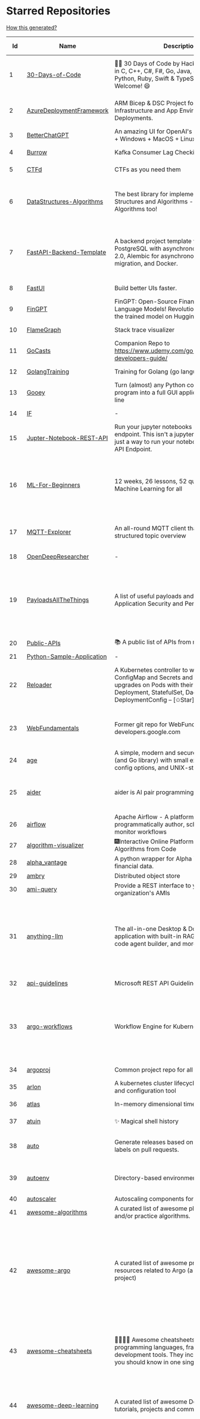 # Starred Repositories  
[How this generated?](../master/USAGE.md)  
  
| Id 			| Name			| Description | Star Counts | Topics/Tags   | Last Updated 	|  
| ----------- | ----------- 	| ----------- | ----------- | ----------- 	| -----------   |  
|1|[30-Days-of-Code](https://github.com/xeoneux/30-Days-of-Code.git)|👨‍💻 30 Days of Code by HackerRank Solutions in C, C++, C#, F#, Go, Java, JavaScript, Python, Ruby, Swift & TypeScript. PRs Welcome! 😄|993|hackerrank, java, swift, python, csharp, fsharp, cplusplus, solutions, 30, days, of, code, typescript, go, ruby, kotlin, javascript, c|17-8-2022|  
|2|[AzureDeploymentFramework](https://github.com/brwilkinson/AzureDeploymentFramework.git)|ARM Bicep & DSC Project for Azure Infrastructure and App Environment Deployments.|167|bicep, powershell, arm-templates, desiredstateconfiguration, azure|18-5-2024|  
|3|[BetterChatGPT](https://github.com/ztjhz/BetterChatGPT.git)|An amazing UI for OpenAI's ChatGPT (Website + Windows + MacOS + Linux)|8341|chatgpt, free, chatbot, gpt-3, gpt-4, better-chat-gpt|14-5-2024|  
|4|[Burrow](https://github.com/linkedin/Burrow.git)|Kafka Consumer Lag Checking|3821||13-3-2025|  
|5|[CTFd](https://github.com/CTFd/CTFd.git)|CTFs as you need them|5907|ctf, security, education, flask, ctfd|6-3-2025|  
|6|[DataStructures-Algorithms](https://github.com/rachitiitr/DataStructures-Algorithms.git)|The best library for implementation of all Data Structures and Algorithms - Trees + Graph Algorithms too!|2830|algorithms, data-structures, interview-prep, interview-preparation, competitive-programming, cpp, cpp-library, leetcode, leetcode-solutions|16-3-2024|  
|7|[FastAPI-Backend-Template](https://github.com/Aeternalis-Ingenium/FastAPI-Backend-Template.git)|A backend project template with FastAPI, PostgreSQL with asynchronous SQLAlchemy 2.0, Alembic for asynchronous database migration, and Docker.|713|asynchronous, docker, docker-compose, fastapi, postgresql, python, sqlalchemy, codecov, githubactions, jwt, pre-commit, alembic, asyncpg, coverage, pytest|26-3-2024|  
|8|[FastUI](https://github.com/pydantic/FastUI.git)|Build better UIs faster.|8758|fastapi, pydantic, python, react||  
|9|[FinGPT](https://github.com/AI4Finance-Foundation/FinGPT.git)|FinGPT: Open-Source Financial Large Language Models!  Revolutionize 🔥    We release the trained model on HuggingFace.|15367||26-12-2024|  
|10|[FlameGraph](https://github.com/brendangregg/FlameGraph.git)|Stack trace visualizer|17929||20-10-2024|  
|11|[GoCasts](https://github.com/StephenGrider/GoCasts.git)|Companion Repo to https://www.udemy.com/go-the-complete-developers-guide/|2065||25-8-2017|  
|12|[GolangTraining](https://github.com/GoesToEleven/GolangTraining.git)|Training for Golang (go language)|10055||28-8-2023|  
|13|[Gooey](https://github.com/chriskiehl/Gooey.git)|Turn (almost) any Python command line program into a full GUI application with one line|21022||8-5-2022|  
|14|[IF](https://github.com/deep-floyd/IF.git)|-|7768||2-6-2023|  
|15|[Jupter-Notebook-REST-API](https://github.com/Invictify/Jupter-Notebook-REST-API.git)|Run your jupyter notebooks as a REST API endpoint. This isn't a jupyter server but rather just a way to run your notebooks as a REST API Endpoint.|81|docker, dockerfile, fastapi, jupyter, python, rest-api, data-science, data-science-pipelines|31-3-2020|  
|16|[ML-For-Beginners](https://github.com/microsoft/ML-For-Beginners.git)|12 weeks, 26 lessons, 52 quizzes, classic Machine Learning for all|71454|ml, data-science, machine-learning, machine-learning-algorithms, machinelearning, python, machinelearning-python, scikit-learn, scikit-learn-python, r, education, microsoft-for-beginners|14-2-2025|  
|17|[MQTT-Explorer](https://github.com/thomasnordquist/MQTT-Explorer.git)|An all-round MQTT client that provides a structured topic overview|3297|mqtt, mqtt-explorer, homeautomation, mqtt-client, mqtt-smarthome, mqtt-tool|17-6-2024|  
|18|[OpenDeepResearcher](https://github.com/mshumer/OpenDeepResearcher.git)|-|2411||3-2-2025|  
|19|[PayloadsAllTheThings](https://github.com/swisskyrepo/PayloadsAllTheThings.git)|A list of useful payloads and bypass for Web Application Security and Pentest/CTF|63941|pentest, payload, bypass, web-application, hacking, vulnerability, bounty, methodology, privilege-escalation, penetration-testing, cheatsheet, security, enumeration, bugbounty, redteam, payloads, hacktoberfest|17-3-2025|  
|20|[Public-APIs](https://github.com/n0shake/Public-APIs.git)|📚 A public list of APIs from round the web.|21823||26-7-2024|  
|21|[Python-Sample-Application](https://github.com/uber/Python-Sample-Application.git)|-|386|||  
|22|[Reloader](https://github.com/stakater/Reloader.git)|A Kubernetes controller to watch changes in ConfigMap and Secrets and do rolling upgrades on Pods with their associated Deployment, StatefulSet, DaemonSet and DeploymentConfig – [✩Star] if you're using it!|8174|kubernetes, openshift, configmap, secrets, pods, deployments, daemonset, statefulsets, k8s, watch-changes, deploymentconfigs|12-3-2025|  
|23|[WebFundamentals](https://github.com/google/WebFundamentals.git)|Former git repo for WebFundamentals on developers.google.com|13853|html, best-practices, javascript, css, mobile-web, chrome, chrome-browser, html5, web, web-app, progressive-web-app|10-8-2022|  
|24|[age](https://github.com/FiloSottile/age.git)|A simple, modern and secure encryption tool (and Go library) with small explicit keys, no config options, and UNIX-style composability.|18435|built-at-rc, age-encryption|1-2-2025|  
|25|[aider](https://github.com/Aider-AI/aider.git)|aider is AI pair programming in your terminal|29366|chatgpt, cli, command-line, gpt-4, openai, gpt-3, gpt-35-turbo, claude-3, gpt-4o, anthropic, gemini, llama, sonnet|15-3-2025|  
|26|[airflow](https://github.com/apache/airflow.git)|Apache Airflow - A platform to programmatically author, schedule, and monitor workflows|39195||17-3-2025|  
|27|[algorithm-visualizer](https://github.com/algorithm-visualizer/algorithm-visualizer.git)|:fireworks:Interactive Online Platform that Visualizes Algorithms from Code|47223|algorithm, data-structure, visualization, animation|18-11-2023|  
|28|[alpha_vantage](https://github.com/RomelTorres/alpha_vantage.git)|A python wrapper for Alpha Vantage API for financial data.|4425||18-7-2024|  
|29|[ambry](https://github.com/linkedin/ambry.git)|Distributed object store|1750|||  
|30|[ami-query](https://github.com/intuit/ami-query.git)|Provide a REST interface to your organization's AMIs|39||31-8-2020|  
|31|[anything-llm](https://github.com/Mintplex-Labs/anything-llm.git)|The all-in-one Desktop & Docker AI application with built-in RAG, AI agents, No-code agent builder, and more.|41176|rag, lmstudio, localai, vector-database, ollama, local-llm, desktop-app, llama3, llm, llm-application, llm-webui, webui, ai-agents, crewai, multimodal, agent-framework-javascript, custom-ai-agents, nodejs, deepseek, deepseek-r1|17-3-2025|  
|32|[api-guidelines](https://github.com/microsoft/api-guidelines.git)|Microsoft REST API Guidelines|22926|api, guidelines, rest-api, styleguide|19-2-2025|  
|33|[argo-workflows](https://github.com/argoproj/argo-workflows.git)|Workflow Engine for Kubernetes|15449|workflow, kubernetes, argo, dag, knative, airflow, machine-learning, argo-workflows, workflow-engine, hacktoberfest, cloud-native, cncf, k8s, gitops, mlops, batch-processing, data-engineering, pipelines|17-3-2025|  
|34|[argoproj](https://github.com/argoproj/argoproj.git)|Common project repo for all Argo Projects|653||4-3-2025|  
|35|[arlon](https://github.com/arlonproj/arlon.git)|A kubernetes cluster lifecycle management and configuration tool|144|kubernetes, k8s, gitops, cluster-api|23-7-2024|  
|36|[atlas](https://github.com/Netflix/atlas.git)|In-memory dimensional time series database.|3477||13-3-2025|  
|37|[atuin](https://github.com/atuinsh/atuin.git)|✨ Magical shell history|22911|shell, rust, zsh, history, fish, bash|13-3-2025|  
|38|[auto](https://github.com/intuit/auto.git)|Generate releases based on semantic version labels on pull requests.|2323|release, auto-release, github, slack, jira, releases, publishing, hack, hacktoberfest||  
|39|[autoenv](https://github.com/hyperupcall/autoenv.git)|Directory-based environments.|5790|environment, cd, shell-extension, shell-scripts, bash, zsh, shell, shell-script, terminal|30-9-2024|  
|40|[autoscaler](https://github.com/kubernetes/autoscaler.git)|Autoscaling components for Kubernetes|8286|||  
|41|[awesome-algorithms](https://github.com/tayllan/awesome-algorithms.git)|A curated list of awesome places to learn and/or practice algorithms.|22026||16-11-2024|  
|42|[awesome-argo](https://github.com/akuity/awesome-argo.git)|A curated list of awesome projects and resources related to Argo (a CNCF graduated project)|2137|awesome, awesome-list, awesome-lists, argocd, argo-workflows, argo-events, argo-rollouts, machine-learning, workflow-engine, workflow-management, infrastructure-as-code, continuous-delivery, cloud-native, kubernetes, cncf, gitops, workflow-orchestration, devops, mlops, argo|30-1-2025|  
|43|[awesome-cheatsheets](https://github.com/LeCoupa/awesome-cheatsheets.git)|👩‍💻👨‍💻 Awesome cheatsheets for popular programming languages, frameworks and development tools. They include everything you should know in one single file.|41873|cheatsheets, javascript, bash, nodejs, cheatsheet, database, language, frontend, backend, feathersjs, redis, vuejs, vim, django, programming-language, xcode, php, docker, kubernetes, sailsjs|24-8-2024|  
|44|[awesome-deep-learning](https://github.com/ChristosChristofidis/awesome-deep-learning.git)|A curated list of awesome Deep Learning tutorials, projects and communities.|24972|deep-learning, neural-network, machine-learning, awesome, awesome-list, recurrent-networks, deep-networks, deep-learning-tutorial, face-images|14-11-2022|  
|45|[awesome-docker](https://github.com/veggiemonk/awesome-docker.git)|:whale: A curated list of Docker resources and projects|31551|docker, awesome, awesome-list, container, tools, dockerfile, list, moby, docker-container, docker-image, docker-environment, docker-deployment, docker-swarm, docker-api, docker-monitoring, docker-machine, docker-security, docker-registry|25-1-2025|  
|46|[awesome-fastapi](https://github.com/mjhea0/awesome-fastapi.git)|A curated list of awesome things related to FastAPI|9292|fastapi, awesome, awesome-list, starlette|31-1-2025|  
|47|[awesome-flask](https://github.com/humiaozuzu/awesome-flask.git)|A curated list of awesome Flask resources and plugins|12419|flask, flask-resources, awesome|17-9-2019|  
|48|[awesome-go](https://github.com/avelino/awesome-go.git)|A curated list of awesome Go frameworks, libraries and software|139951|golang, golang-library, go, awesome, awesome-list, hacktoberfest|17-3-2025|  
|49|[awesome-interview-questions](https://github.com/DopplerHQ/awesome-interview-questions.git)|:octocat: A curated awesome list of lists of interview questions. Feel free to contribute! :mortar_board: |73740|awesome-list, awesomeness, interview-questions, interviewing, interview-practice, ruby, javascript, awesome, list, python-interview-questions, rails-interview, javascript-interview-questions, angularjs-interview-questions, android-interview-questions|29-7-2024|  
|50|[awesome-k6](https://github.com/grafana/awesome-k6.git)|A curated list of awesome tools, content and projects using k6|634|load-testing, performance-monitoring, performance-testing, test-automation, testing, testing-tools, awesome, awesome-list||  
|51|[awesome-kubectl-plugins](https://github.com/ishantanu/awesome-kubectl-plugins.git)|Curated list of kubectl plugins|945|kubectl-plugins, awesome-list, kubectl, kubernetes|16-1-2025|  
|52|[awesome-kubernetes](https://github.com/nubenetes/awesome-kubernetes.git)|A curated list of awesome references collected since 2018.|633|kubernetes, cloud, awesome-list, aws, azure, gcp, devops, devops-tools, docker, containers|7-10-2024|  
|53|[awesome-macOS](https://github.com/iCHAIT/awesome-macOS.git)|  A curated list of awesome applications, softwares, tools and shiny things for macOS.|16530|macos, mac, awesome-list, apple, awesome-lists, awesome, list|5-1-2024|  
|54|[awesome-microservices](https://github.com/mfornos/awesome-microservices.git)|A curated list of Microservice Architecture related principles and technologies.|13563|awesome, microservices, microservices-architecture, cloud-native, cloud-computing|20-1-2025|  
|55|[awesome-ml-courses](https://github.com/luspr/awesome-ml-courses.git)|Awesome free machine learning and AI courses with video lectures.|2896|machine-learning, deep-learning, reinforcement-learning, ai-courses, artificial-intelligence||  
|56|[awesome-pentest](https://github.com/enaqx/awesome-pentest.git)|A collection of awesome penetration testing resources, tools and other shiny things|22655|awesome, awesome-list|14-12-2024|  
|57|[awesome-python](https://github.com/vinta/awesome-python.git)|An opinionated list of awesome Python frameworks, libraries, software and resources.|237374|awesome, python, collections, python-library, python-framework, python-resources|17-7-2024|  
|58|[awesome-python-applications](https://github.com/mahmoud/awesome-python-applications.git)|💿 Free software that works great, and also happens to be open-source Python. |17011|python, application, video, audio, graphics, gui, productivity, education, science, game|25-11-2024|  
|59|[awesome-readme](https://github.com/matiassingers/awesome-readme.git)|A curated list of awesome READMEs|18776|awesome-list, awesome, list, readme|9-2-2025|  
|60|[awesome-sanic](https://github.com/mekicha/awesome-sanic.git)|A curated list of awesome Sanic resources and extensions|757||9-5-2023|  
|61|[awesome-sre](https://github.com/dastergon/awesome-sre.git)|A curated list of Site Reliability and Production Engineering resources.|12248|site-reliability-engineering, production, availability, monitoring, post-mortem, reliability-engineering, capacity-planning, service-level-agreement, scalability, reliability, alerting, on-call, site-reliability, postmortem, incident-response, sre, awesome, awesome-list, devops, list|8-10-2022|  
|62|[awesome-vscode](https://github.com/viatsko/awesome-vscode.git)|🎨 A curated list of delightful VS Code packages and resources.|26119|visual-studio, vscode, vscode-theme, vscode-extension, awesome, awesome-list, list, visualstudio, visual-studio-code, visual-studio-code-extension, visual-studio-code-theme|3-8-2023|  
|63|[awless](https://github.com/wallix/awless.git)|A Mighty CLI for AWS|4978|aws, cli, cloud, aws-cli, cloud-management, awless, golang, devops, devops-tools|10-12-2018|  
|64|[aws-cdk](https://github.com/aws/aws-cdk.git)|The AWS Cloud Development Kit is a framework for defining cloud infrastructure in code|12015|aws, infrastructure-as-code, typescript, cloud-infrastructure, hacktoberfest|16-3-2025|  
|65|[aws-cli](https://github.com/aws/aws-cli.git)|Universal Command Line Interface for Amazon Web Services|15906|aws, cloud, aws-cli, cloud-management|14-3-2025|  
|66|[aws-cloudformation-user-guide](https://github.com/awsdocs/aws-cloudformation-user-guide.git)|The open source version of the AWS CloudFormation User Guide|766|aws, aws-cloudformation, cloudformation|7-12-2023|  
|67|[aws-eks-best-practices](https://github.com/aws/aws-eks-best-practices.git)|A best practices guide for day 2 operations, including operational excellence, security, reliability, performance efficiency, and cost optimization.|2092||13-3-2025|  
|68|[aws-sam-cli](https://github.com/aws/aws-sam-cli.git)|CLI tool to build, test, debug, and deploy Serverless applications using AWS SAM|6569|serverless, aws, lambda, serverlessapplicationmodel, sam, docker, api-gateway, python|14-3-2025|  
|69|[azure-cli](https://github.com/Azure/azure-cli.git)|Azure Command-Line Interface|4121|azure, azure-cli, cloud|17-3-2025|  
|70|[azure-monitor-opencensus-python](https://github.com/Azure-Samples/azure-monitor-opencensus-python.git)|Sample repository demonstrating Azure Monitor exporters for Opencensus Python|23|||  
|71|[azure-powershell](https://github.com/Azure/azure-powershell.git)|Microsoft Azure PowerShell|4375|azure, powershell, microsoft-azure-powershell, arm, microsoft||  
|72|[azure-quickstart-templates](https://github.com/Azure/azure-quickstart-templates.git)|Azure Quickstart Templates|14238|azure, templates, arm, bicep, bicep-templates, arm-templates|13-3-2025|  
|73|[azure-rest-api-specs](https://github.com/Azure/azure-rest-api-specs.git)|The source for REST API specifications for Microsoft Azure.|2772|azure, swagger, openapi, rest, cloud|17-3-2025|  
|74|[azure-sdk-for-python](https://github.com/Azure/azure-sdk-for-python.git)|This repository is for active development of the Azure SDK for Python. For consumers of the SDK we recommend visiting our public developer docs at https://learn.microsoft.com/python/azure/ or our versioned developer docs at https://azure.github.io/azure-sdk-for-python. |4818||15-3-2025|  
|75|[azure4everyone-samples](https://github.com/MarczakIO/azure4everyone-samples.git)|-|272||12-2-2022|  
|76|[backstage](https://github.com/backstage/backstage.git)|Backstage is an open framework for building developer portals|29545|infrastructure, dx, developer-experience, developer-portal, microservices, cncf, backstage, self-service-portal|17-3-2025|  
|77|[badges](https://github.com/Naereen/badges.git)|:pencil: Markdown code for lots of small badges :ribbon: :pushpin: (shields.io, forthebadge.com etc) :sunglasses:. Contributions are welcome! Please add yours!|4412|forthebadge, badges, markdown, markdown-cheatsheet, meta-badge, forthebadge-cc, restructuredtext, pokemon, python, awesome, markup||  
|78|[benten](https://github.com/intuit/benten.git)|Chatbot Development Framework (with Slack integration for Jira and Jenkins)|135|||  
|79|[bicep](https://github.com/Azure/bicep.git)|Bicep is a declarative language for describing and deploying Azure resources|3333|arm-templates, arm-json, bicep||  
|80|[big-AGI](https://github.com/enricoros/big-AGI.git)|AI suite powered by state-of-the-art models and providing advanced AI/AGI functions. It features AI personas, AGI functions, multi-model chats, text-to-image, voice, response streaming, code highlighting and execution, PDF import, presets for developers, much more. Deploy on-prem or in the cloud.|6224|chatgpt, generative-ai, ui, chatgpt-ui, agi, large-language-models, stable-diffusion, gpt, gpt-4, openai, openai-api, anthropic, beam, gpt-5, multimodal, groq, mistral|17-3-2025|  
|81|[bitcoin](https://github.com/bitcoin/bitcoin.git)|Bitcoin Core integration/staging tree|82504|bitcoin, c-plus-plus, p2p, cryptocurrency, cryptography|17-3-2025|  
|82|[black](https://github.com/psf/black.git)|The uncompromising Python code formatter|39931|python, code, formatter, codeformatter, gofmt, yapf, autopep8, pre-commit-hook, hacktoberfest|16-3-2025|  
|83|[blockly](https://github.com/google/blockly.git)|The web-based visual programming editor.|12751||10-3-2025|  
|84|[boulder](https://github.com/letsencrypt/boulder.git)|An ACME-based certificate authority, written in Go. |5346|boulder, go, acme, certificate-authority, tls, lets-encrypt, ca, pki, rfc8555|14-3-2025|  
|85|[boundary](https://github.com/hashicorp/boundary.git)|Boundary enables identity-based access management for dynamic infrastructure. |3902|hashicorp, security, zero-trust, hacktoberfest|14-3-2025|  
|86|[brackets](https://github.com/adobe/brackets.git)|An open source code editor for the web, written in JavaScript, HTML and CSS.|33224||18-3-2021|  
|87|[brooklin](https://github.com/linkedin/brooklin.git)|An extensible distributed system for reliable nearline data streaming at scale|936||21-5-2024|  
|88|[brotli](https://github.com/google/brotli.git)|Brotli compression format|13909||31-1-2025|  
|89|[browser-use](https://github.com/browser-use/browser-use.git)|Make websites accessible for AI agents|45179||16-3-2025|  
|90|[build-your-own-x](https://github.com/codecrafters-io/build-your-own-x.git)|Master programming by recreating your favorite technologies from scratch.|358781|programming, tutorials, tutorial-code, tutorial-exercises, free, awesome-list|3-9-2024|  
|91|[calico](https://github.com/projectcalico/calico.git)|Cloud native networking and network security|6264||14-3-2025|  
|92|[cdnjs](https://github.com/cdnjs/cdnjs.git)|🤖 CDN assets - The #1 free and open source CDN built to make life easier for developers.|10451|cdn, javascript, css, library, web, front-end, foss, opensource, js, font, framework, webdev, fast, speed, http2, spdy, cdnjs||  
|93|[celery](https://github.com/celery/celery.git)|Distributed Task Queue (development branch)|25822|python, task-manager, task-scheduler, task-runner, queue-workers, queued-jobs, queue-tasks, amqp, redis, sqs, sqs-queue, python3, python-library, redis-queue|16-3-2025|  
|94|[cello](https://github.com/cello-proj/cello.git)|Run infrastructure as code (IaC) software tools including CDK, Terraform and Cloud Formation via GitOps.|285||24-1-2025|  
|95|[cfssl](https://github.com/cloudflare/cfssl.git)|CFSSL: Cloudflare's PKI and TLS toolkit|8933|||  
|96|[chaos-mesh](https://github.com/chaos-mesh/chaos-mesh.git)|A Chaos Engineering Platform for Kubernetes.|6931|chaos, chaos-engineering, chaos-testing, kubernetes, operator, golang, site-reliability-engineering, fault-injection, cncf, cloud-native, chaos-mesh, chaos-experiments, hacktoberfest, microservices||  
|97|[chartmuseum](https://github.com/helm/chartmuseum.git)|helm chart repository server|3653|helm, charts, kubernetes, chartmuseum|14-3-2025|  
|98|[charts](https://github.com/helm/charts.git)|⚠️(OBSOLETE) Curated applications for Kubernetes|15474|kubernetes, charts, helm|21-12-2021|  
|99|[chatbox](https://github.com/Bin-Huang/chatbox.git)|User-friendly Desktop Client App for AI Models/LLMs (GPT, Claude, Gemini, Ollama...)|33367|chatgpt, openai, copilot, gpt, gpt-4, chatbot, ollama, assistant|13-2-2025|  
|100|[checkov](https://github.com/bridgecrewio/checkov.git)|Prevent cloud misconfigurations and find vulnerabilities during build-time in infrastructure as code, container images and open source packages with Checkov by Bridgecrew.|7425|terraform, static-analysis, aws, gcp, azure, aws-security, cloudformation, scans, compliance, kubernetes, infrastructure-as-code, devops, hacktoberfest|14-3-2025|  
|101|[cli](https://github.com/snyk/cli.git)|Snyk CLI scans and monitors your projects for security vulnerabilities.|5054||14-3-2025|  
|102|[cloud-custodian](https://github.com/cloud-custodian/cloud-custodian.git)|Rules engine for cloud security, cost optimization, and governance, DSL in yaml for policies to query, filter, and take actions on resources|5596|aws, compliance, cloud, rules-engine, cloud-computing, management, serverless, lambda, gcp, azure|14-3-2025|  
|103|[cluster-api](https://github.com/kubernetes-sigs/cluster-api.git)|Home for Cluster API, a subproject of sig-cluster-lifecycle|3706|k8s-sig-cluster-lifecycle|17-3-2025|  
|104|[codebytere.github.io](https://github.com/codebytere/codebytere.github.io.git)|personal website|530||22-1-2025|  
|105|[codesearch](https://github.com/google/codesearch.git)|Fast, indexed regexp search over large file trees|3731||19-6-2024|  
|106|[coding-interview-university](https://github.com/jwasham/coding-interview-university.git)|A complete computer science study plan to become a software engineer.|313302|computer-science, interview, programming-interviews, study-plan, data-structures, algorithms, software-engineering, algorithm, coding-interviews, interview-prep, coding-interview, interview-preparation|5-12-2024|  
|107|[compose](https://github.com/docker/compose.git)|Define and run multi-container applications with Docker|34964|docker, docker-compose, orchestration, go, golang|14-3-2025|  
|108|[conductor](https://github.com/Netflix/conductor.git)|Conductor is a microservices orchestration engine.|12789|orchestration-engine, java, spring-boot, distributed-systems, workflow-management, microservice-orchestration, workflow-engine, reactjs, javascript, workflow-automation, grpc, workflows, orchestrator|13-12-2023|  
|109|[confd](https://github.com/kelseyhightower/confd.git)|Manage local application configuration files using templates and data from etcd or consul|8383||9-12-2023|  
|110|[config](https://github.com/nikitavoloboev/config.git)|Apps/CLIs/configs I use on macOS/iOS. Fish, Karabiner, Cursor..|20815|macos, mac-setup, awesome, dotfiles, fish, karabiner, cursor, ios|16-3-2025|  
|111|[containerd](https://github.com/containerd/containerd.git)|An open and reliable container runtime|18115|containerd, oci, containers, docker, cncf, cri, kubernetes, hacktoberfest||  
|112|[copacetic](https://github.com/project-copacetic/copacetic.git)|🧵 CLI tool for directly patching container images!|1206||17-3-2025|  
|113|[core](https://github.com/home-assistant/core.git)|:house_with_garden: Open source home automation that puts local control and privacy first.|77144|python, home-automation, iot, internet-of-things, mqtt, raspberry-pi, asyncio, hacktoberfest|17-3-2025|  
|114|[coreutils](https://github.com/uutils/coreutils.git)|Cross-platform Rust rewrite of the GNU coreutils|19157|rust, coreutils, gnu-coreutils, busybox, cross-platform, command-line-tool|17-3-2025|  
|115|[crouton](https://github.com/dnschneid/crouton.git)|Chromium OS Universal Chroot Environment (EOL)|8591||31-12-2024|  
|116|[cruise-control](https://github.com/linkedin/cruise-control.git)|Cruise-control is the first of its kind to fully automate the dynamic workload rebalance and self-healing of a Kafka cluster. It provides great value to Kafka users by simplifying the operation of Kafka clusters.|2805|kafka, cluster-management, self-healing||  
|117|[curl](https://github.com/curl/curl.git)|A command line tool and library for transferring data with URL syntax, supporting DICT, FILE, FTP, FTPS, GOPHER, GOPHERS, HTTP, HTTPS, IMAP, IMAPS, LDAP, LDAPS, MQTT, POP3, POP3S, RTMP, RTMPS, RTSP, SCP, SFTP, SMB, SMBS, SMTP, SMTPS, TELNET, TFTP, WS and WSS. libcurl offers a myriad of powerful features|37214|http, https, ftp, user-agent, client, library, curl, libcurl, c, transfer-data, ldap, mqtt, sftp, scp, imaps, gopher, pop3, transferring-data, hacktoberfest, websocket|17-3-2025|  
|118|[dacite](https://github.com/konradhalas/dacite.git)|Simple creation of data classes from dictionaries.|1839|dataclasses|17-3-2025|  
|119|[dailybot](https://github.com/sapumar/dailybot.git)|Simple telegram bot to remind about the daily stand up|8|bot, daily-standup, standup-meetings, standup, standupbot|23-12-2021|  
|120|[dapr](https://github.com/dapr/dapr.git)|Dapr is a portable, event-driven, runtime for building distributed applications across cloud and edge.|24533|microservices, microservice, kubernetes, sidecar, state-management, event-driven, pubsub, serverless, containers|13-3-2025|  
|121|[datamodel-code-generator](https://github.com/koxudaxi/datamodel-code-generator.git)|Pydantic model and dataclasses.dataclass generator for easy conversion of JSON, OpenAPI, JSON Schema, and YAML data sources.|3018|openapi, code-generator, python, pydantic, generator, fastapi, json-schema, datamodel, swagger, yaml, csv, openapi-codegen, swagger-codegen, dataclass|12-3-2025|  
|122|[datree](https://github.com/datreeio/datree.git)|Prevent Kubernetes misconfigurations from reaching production (again 😤 )! From code to cloud, Datree provides an E2E policy enforcement solution to run automatic checks for rule violations. See our docs: https://hub.datree.io|6374|kubernetes, policy, guardrail, best-practices, cli, static-code-analysis, datree, admission-webhook, devops, policy-management, security|1-8-2023|  
|123|[deepdiff](https://github.com/seperman/deepdiff.git)|DeepDiff: Deep Difference and search of any Python object/data. DeepHash: Hash of any object based on its contents. Delta: Use deltas to reconstruct objects by adding deltas together.|2131|python, tree, deep-search, repetition, difference, comparison, report-repetition, nested, recursive, diff, delta, distance, distance-calculation, deepdiff, deephash, hash, hashing, reconstruction|17-3-2025|  
|124|[diagrams](https://github.com/mingrammer/diagrams.git)|:art: Diagram as Code for prototyping cloud system architectures|40420|diagram, diagram-as-code, architecture, graphviz|17-3-2025|  
|125|[dive](https://github.com/wagoodman/dive.git)|A tool for exploring each layer in a docker image|49899|docker, docker-image, inspector, explorer, cli, tui|2-2-2024|  
|126|[django](https://github.com/django/django.git)|The Web framework for perfectionists with deadlines.|82732|python, django, web, framework, orm, templates, models, views, apps||  
|127|[django-health-check](https://github.com/revsys/django-health-check.git)|a pluggable app that runs a full check on the deployment, using a number of plugins to check e.g. database, queue server, celery processes, etc.|1273||28-2-2025|  
|128|[dnslib](https://github.com/paulc/dnslib.git)|A Python library to encode/decode DNS wire-format packets |311|python, python3, dns|2-3-2025|  
|129|[dnsperf](https://github.com/cobblau/dnsperf.git)|A DNS performance tool.|220||14-10-2017|  
|130|[docker-cheat-sheet](https://github.com/wsargent/docker-cheat-sheet.git)|Docker Cheat Sheet|22247|docker, cheet-sheet|31-12-2024|  
|131|[docker-development-youtube-series](https://github.com/marcel-dempers/docker-development-youtube-series.git)|-|5456||17-3-2025|  
|132|[docker_practice](https://github.com/yeasy/docker_practice.git)|Learn and understand Docker&Container technologies, with real DevOps practice!|25245|docker, book, cloud-computing, container, kubernetes, swarm, mesos, spark, devops, linux||  
|133|[doitlive](https://github.com/sloria/doitlive.git)|Because sometimes you need to do it live|3476|command-line, presentations, python, live-coding, cli, click, bash, zsh, ipython, script, hacktoberfest|27-2-2025|  
|134|[dotfiles](https://github.com/bbkane/dotfiles.git)|Configs for apps I care about|35|dotfiles, zsh, neovim, vscode, git, sqlite, sqlite3|16-3-2025|  
|135|[draft-classic](https://github.com/Azure/draft-classic.git)|A tool for developers to create cloud-native applications on Kubernetes.|3916|kubernetes, helm, developer-tools, containers|26-2-2020|  
|136|[echo](https://github.com/labstack/echo.git)|High performance, minimalist Go web framework|30648|go, echo, web, middleware, microservice, websocket, ssl, letsencrypt, micro-framework, https, http2, web-framework, labstack-echo|12-2-2025|  
|137|[ecs-refarch-service-discovery](https://github.com/awslabs/ecs-refarch-service-discovery.git)|An EC2 Container Service Reference Architecture for providing Service Discovery to containers using CloudWatch Events, Lambda and Route 53 private hosted zones. |444||25-7-2016|  
|138|[elasticsearch](https://github.com/elastic/elasticsearch.git)|Free and Open Source, Distributed, RESTful Search Engine|72007|elasticsearch, java, search-engine|17-3-2025|  
|139|[emissary](https://github.com/emissary-ingress/emissary.git)|open source Kubernetes-native API gateway for microservices built on the Envoy Proxy|4412|ambassador, kubernetes, gateway-api, microservice, cloud-native, api-gateway, docker, api-management, kubernetes-ingress, envoy-proxy, envoy, kubernetes-annotations|14-2-2025|  
|140|[eruda](https://github.com/liriliri/eruda.git)|Console for mobile browsers|19352|console, mobile, debugger, developer-tools, eruda|5-1-2025|  
|141|[espanso](https://github.com/espanso/espanso.git)|Cross-platform Text Expander written in Rust|10658|espanso, text-expander, rust, macos, linux, windows, productivity, productivity-tools|6-3-2025|  
|142|[etcd](https://github.com/etcd-io/etcd.git)|Distributed reliable key-value store for the most critical data of a distributed system|48654|etcd, raft, distributed-systems, kubernetes, go, database, key-value, consensus, distributed-database, cncf|17-3-2025|  
|143|[examples](https://github.com/kubernetes/examples.git)|Kubernetes application example tutorials|6320||13-3-2025|  
|144|[excalidraw](https://github.com/excalidraw/excalidraw.git)|Virtual whiteboard for sketching hand-drawn like diagrams|94609|productivity, collaboration, diagrams, drawing, whiteboard, canvas, hacktoberfest||  
|145|[external-dns](https://github.com/kubernetes-sigs/external-dns.git)|Configure external DNS servers (AWS Route53, Google CloudDNS and others) for Kubernetes Ingresses and Services|7996|dns, kubernetes, route53, aws, clouddns, gcp, ingress, k8s-sig-network, dns-record, dns-providers, external-dns, dns-controller, dns-servers||  
|146|[faas](https://github.com/openfaas/faas.git)|OpenFaaS - Serverless Functions Made Simple|25503|functions-as-a-service, functions, lambda, serverless, prometheus, kubernetes, k8s, serverless-functions, paas, gitops, faas, docker, golang, nodejs|11-3-2025|  
|147|[faker](https://github.com/joke2k/faker.git)|Faker is a Python package that generates fake data for you.|18105|python, fake, testing, dataset, fake-data, test-data, test-data-generator, faker, faker-generator|7-3-2025|  
|148|[falcon](https://github.com/falconry/falcon.git)|The no-magic web API and microservices framework for Python developers, with an emphasis on reliability and performance at scale.|9611|python, rest, microservices, web, api, http, wsgi, asgi, api-rest|14-3-2025|  
|149|[fastapi-cache](https://github.com/long2ice/fastapi-cache.git)|fastapi-cache is a tool to cache fastapi response and function result, with backends support redis and memcached.|1512|cache, fastapi, redis, memcached|19-9-2024|  
|150|[fastapi-code-generator](https://github.com/koxudaxi/fastapi-code-generator.git)|This code generator creates FastAPI app from an openapi file.|1147|fastapi, openapi, generator, python, pydantic|14-12-2024|  
|151|[fastapi-jwt](https://github.com/testdrivenio/fastapi-jwt.git)|Secure a FastAPI app by enabling authentication using JSON Web Tokens (JWTs)|125|fastapi, jwt-authentication|8-5-2024|  
|152|[fastapi-mvc](https://github.com/fastapi-mvc/fastapi-mvc.git)|Developer productivity tool for making high-quality FastAPI production-ready APIs.|661|python, fastapi, fastapi-template, fastapi-boilerplate, mvc, kubernetes, redis-cluster, redis-operator, redis, helm, project-generator, nix|2-2-2024|  
|153|[fastapi-versioning](https://github.com/DeanWay/fastapi-versioning.git)|api versioning for fastapi web applications|696||24-8-2021|  
|154|[fastapi_client](https://github.com/dmontagu/fastapi_client.git)|FastAPI client generator|337||11-2-2021|  
|155|[fastapi_profiler](https://github.com/sunhailin-Leo/fastapi_profiler.git)|A FastAPI Middleware of https://github.com/joerick/pyinstrument to check your service performance.|254||17-5-2024|  
|156|[fasthttp](https://github.com/valyala/fasthttp.git)|Fast HTTP package for Go. Tuned for high performance. Zero memory allocations in hot paths. Up to 10x faster than net/http|22341||13-3-2025|  
|157|[fauxpilot](https://github.com/fauxpilot/fauxpilot.git)|FauxPilot - an open-source alternative to GitHub Copilot server|14686||29-5-2023|  
|158|[first-contributions](https://github.com/firstcontributions/first-contributions.git)|🚀✨ Help beginners to contribute to open source projects|47416|open-source, tutorial, contribution, beginner, beginner-friendly, contributions-welcome, good-first-issue, contribute, good-first-contribution, good-first-pr|17-3-2025|  
|159|[fish-shell](https://github.com/fish-shell/fish-shell.git)|The user-friendly command line shell.|29140|fish, shell, terminal, rust|16-3-2025|  
|160|[flamethrower](https://github.com/DNS-OARC/flamethrower.git)|a DNS performance and functional testing utility supporting UDP, TCP, DoT and DoH|322|dns, performance, functional-testing||  
|161|[flask](https://github.com/pallets/flask.git)|The Python micro framework for building web applications.|69091|python, flask, wsgi, web-framework, werkzeug, jinja, pallets||  
|162|[flask-app-on-azure-functions](https://github.com/Azure-Samples/flask-app-on-azure-functions.git)|A sample to run a Flask app on Azure Functions|28||7-8-2024|  
|163|[flask-caching](https://github.com/pallets-eco/flask-caching.git)|A caching extension for Flask|913|flask, python, extension, cache|23-2-2025|  
|164|[flask-celery-example](https://github.com/miguelgrinberg/flask-celery-example.git)|This repository contains the example code for my blog article Using Celery with Flask.|1205||12-9-2021|  
|165|[flask-swagger-ui](https://github.com/sveint/flask-swagger-ui.git)|Swagger UI blueprint for flask|182||24-5-2022|  
|166|[flower](https://github.com/mher/flower.git)|Real-time monitor and web admin for Celery distributed task queue|6646|celery, task-queue, monitoring, administration, workers, rabbitmq, redis, python, asynchronous||  
|167|[flux](https://github.com/fluxcd/flux.git)|Successor: https://github.com/fluxcd/flux2|6896|kubernetes, gitops, legacy|1-11-2022|  
|168|[forcediphttpsadapter](https://github.com/Roadmaster/forcediphttpsadapter.git)|A requests TransportAdapter allowing to force a specific IP for HTTPS connections.|64||11-8-2023|  
|169|[free-programming-books](https://github.com/EbookFoundation/free-programming-books.git)|:books: Freely available programming books|353314|education, books, list, resource, hacktoberfest|9-3-2025|  
|170|[fuzzywuzzy](https://github.com/seatgeek/fuzzywuzzy.git)|Fuzzy String Matching in Python|9248|||  
|171|[gcsfuse](https://github.com/GoogleCloudPlatform/gcsfuse.git)|A user-space file system for interacting with Google Cloud Storage|2089||17-3-2025|  
|172|[generative-ai-for-beginners](https://github.com/microsoft/generative-ai-for-beginners.git)|21 Lessons, Get Started Building with Generative AI  🔗 https://microsoft.github.io/generative-ai-for-beginners/|75209|ai, chatgpt, dall-e, generativeai, gpt, azure, generative-ai, llms, openai, prompt-engineering, language-model, semantic-search, transformers, microsoft-for-beginners|14-3-2025|  
|173|[ghostfolio](https://github.com/ghostfolio/ghostfolio.git)|Open Source Wealth Management Software. Angular + NestJS + Prisma + Nx + TypeScript 🤍|5479|wealth-management, web, software, angular, typescript, prisma, portfolio, etf, stock, nestjs, tracker, oss, finance, fintech, investing, trading, personal-finance, hacktoberfest, ghostfolio|16-3-2025|  
|174|[gin](https://github.com/gin-gonic/gin.git)|Gin is a HTTP web framework written in Go (Golang). It features a Martini-like API with much better performance -- up to 40 times faster. If you need smashing performance, get yourself some Gin.|80831|server, middleware, framework, go, router, performance, gin|12-2-2025|  
|175|[gitbook](https://github.com/GitbookIO/gitbook.git)|The open source frontend for GitBook doc sites|27660|documentation, git, gitbook, markdown|17-3-2025|  
|176|[gitops-engine](https://github.com/argoproj/gitops-engine.git)|Democratizing GitOps|1732||14-3-2025|  
|177|[gitui](https://github.com/gitui-org/gitui.git)|Blazing 💥 fast terminal-ui for git written in rust 🦀|19258|rust, tui, terminal, git, command-line-tool, command-line-interface, async, hacktoberfest, bash|16-3-2025|  
|178|[glb-director](https://github.com/github/glb-director.git)|GitHub Load Balancer Director and supporting tooling.|2392|||  
|179|[go-metrics](https://github.com/rcrowley/go-metrics.git)|Go port of Coda Hale's Metrics library|3474||27-12-2020|  
|180|[go-restful](https://github.com/emicklei/go-restful.git)|package for building REST-style Web Services using Go|5063|rest, go, customizable, routing, openapi|11-3-2025|  
|181|[go-spew](https://github.com/davecgh/go-spew.git)|Implements a deep pretty printer for Go data structures to aid in debugging|6179||30-8-2018|  
|182|[golang-web-dev](https://github.com/GoesToEleven/golang-web-dev.git)|-|3374||13-12-2019|  
|183|[google-cloud-python](https://github.com/googleapis/google-cloud-python.git)|Google Cloud Client Library for Python|4956|python|17-3-2025|  
|184|[google-maps-services-python](https://github.com/googlemaps/google-maps-services-python.git)|Python client library for Google Maps API Web Services|4691|python, client-library|16-7-2024|  
|185|[gpt-pilot](https://github.com/Pythagora-io/gpt-pilot.git)|The first real AI developer|32498|ai, codegen, developer-tools, gpt-4, coding-assistant, research-project|4-3-2025|  
|186|[grafana](https://github.com/grafana/grafana.git)|The open and composable observability and data visualization platform. Visualize metrics, logs, and traces from multiple sources like Prometheus, Loki, Elasticsearch, InfluxDB, Postgres and many more. |67050|grafana, monitoring, analytics, metrics, influxdb, prometheus, elasticsearch, alerting, data-visualization, go, dashboard, business-intelligence, mysql, postgres, hacktoberfest|17-3-2025|  
|187|[guacamole-server](https://github.com/apache/guacamole-server.git)|Mirror of Apache Guacamole Server|3267|guacamole, c, network-client, java, network-server, javascript|7-3-2025|  
|188|[haproxy](https://github.com/haproxy/haproxy.git)|HAProxy Load Balancer's development branch (mirror of git.haproxy.org)|5392|haproxy, load-balancer, reverse-proxy, proxy, http, http2, cache, fastcgi, high-availability, https, ipv6, proxy-protocol, ddos-mitigation, tls13, high-performance, caching|17-3-2025|  
|189|[healthchecks](https://github.com/healthchecks/healthchecks.git)|Open-source cron job and background task monitoring service, written in Python & Django|8670|cron, devops, cron-jobs, monitoring, ops, django|17-3-2025|  
|190|[helm](https://github.com/helm/helm.git)|The Kubernetes Package Manager|27595|cncf, chart, kubernetes, helm, charts|14-3-2025|  
|191|[helm-git-repo](https://github.com/yks0000/helm-git-repo.git)|A Helm Repo (Automatically build index.yaml)|1||6-4-2021|  
|192|[helmfile](https://github.com/roboll/helmfile.git)|Deploy Kubernetes Helm Charts|4048||13-12-2022|  
|193|[hey](https://github.com/rakyll/hey.git)|HTTP load generator, ApacheBench (ab) replacement|18618||23-3-2021|  
|194|[homepage](https://github.com/gethomepage/homepage.git)|A highly customizable homepage (or startpage / application dashboard) with Docker and service API integrations.|22293|homepage, nextjs, node, react, self-hosted, startpage, docker|17-3-2025|  
|195|[hoppscotch](https://github.com/hoppscotch/hoppscotch.git)|Open source API development ecosystem - https://hoppscotch.io (open-source alternative to Postman, Insomnia)|70008|api, api-client, api-rest, pwa, api-testing, vue, vuejs, tools, testing-tools, testing, graphql, websocket, developer-tools, spa, http-client, rest-api, rest, http, hacktoberfest|13-3-2025|  
|196|[howdoi](https://github.com/gleitz/howdoi.git)|instant coding answers via the command line|10686||22-10-2024|  
|197|[http-api-design](https://github.com/interagent/http-api-design.git)|HTTP API design guide extracted from work on the Heroku Platform API|13692||16-1-2024|  
|198|[http2smugl](https://github.com/neex/http2smugl.git)|-|536||12-10-2023|  
|199|[httpstat](https://github.com/davecheney/httpstat.git)|It's like curl -v, with colours. |7116||11-1-2025|  
|200|[httpstat](https://github.com/reorx/httpstat.git)|curl statistics made simple|6034|curl, cli, python, http, visualization|12-6-2023|  
|201|[hub](https://github.com/mislav/hub.git)|A command-line tool that makes git easier to use with GitHub.|22903|go, homebrew, git, github-api, pull-request|4-10-2023|  
|202|[hubot-slack](https://github.com/slackapi/hubot-slack.git)|Slack Developer Kit for Hubot|2300|hubot-adapter, hubot, coffeescript, slack, slack-app, bot|25-10-2022|  
|203|[hugo](https://github.com/gohugoio/hugo.git)|The world’s fastest framework for building websites.|78797|go, hugo, static-site-generator, blog-engine, cms, content-management-system, documentation-tool|15-3-2025|  
|204|[hygieia](https://github.com/hygieia/hygieia.git)|CapitalOne  DevOps Dashboard|3791|devops, dashboard, hygieia, delivery-pipeline, visualization, continuous-delivery, continuous-deployment, continuous-integration|29-9-2023|  
|205|[ingress-nginx](https://github.com/kubernetes/ingress-nginx.git)|Ingress NGINX Controller for Kubernetes|17977|ingress-controller, kubernetes, nginx||  
|206|[inshellisense](https://github.com/microsoft/inshellisense.git)|IDE style command line auto complete|9223|autocomplete, bash, cli, fish, linux, macos, powershell, pwsh, terminal, windows, zsh, nushell, xonsh|6-1-2025|  
|207|[interactive-coding-challenges](https://github.com/donnemartin/interactive-coding-challenges.git)|120+ interactive Python coding interview challenges (algorithms and data structures).  Includes Anki flashcards.|30044|python, algorithm, data-structure, development, programming, coding, interview, interview-questions, interview-practice, competitive-programming|5-8-2020|  
|208|[interview](https://github.com/Olshansk/interview.git)|Everything you need to prepare for your technical interview|18004||25-12-2024|  
|209|[inverno](https://github.com/werew/inverno.git)|An easy-to-use investment portfolio tracker|241|investment, investing, stock, stock-market, portfolio, trading, finance, finance-management, python|8-11-2023|  
|210|[iris](https://github.com/linkedin/iris.git)|Iris is a highly configurable and flexible service for paging and messaging.|820|paging, escalation, messaging, automation|18-1-2024|  
|211|[istio](https://github.com/istio/istio.git)|Connect, secure, control, and observe services.|36598|microservices, service-mesh, lyft-envoy, kubernetes, api-management, circuit-breaker, polyglot-microservices, enforce-policies, proxies, microservice, envoy, consul, nomad, request-routing, resiliency, fault-injection|17-3-2025|  
|212|[it-tools](https://github.com/CorentinTh/it-tools.git)|Collection of handy online tools for developers, with great UX. |27846|vuejs, tools, tool, converter, website, frontend, developer-tools, developer-productivity, productivity, javascript, typescript|14-12-2024|  
|213|[ivy](https://github.com/ivy-llc/ivy.git)|Convert Machine Learning Code Between Frameworks|13998|python, machine-learning, deep-learning, neural-network, ivy, tensorflow, pytorch, numpy, jax, converter, translation, transpilation|21-2-2025|  
|214|[jaeger](https://github.com/jaegertracing/jaeger.git)|CNCF Jaeger, a Distributed Tracing Platform|21067|distributed-tracing, cncf, tracing, observability, jaeger, opentelemetry, hacktoberfest|16-3-2025|  
|215|[javascript-algorithms](https://github.com/trekhleb/javascript-algorithms.git)|📝 Algorithms and data structures implemented in JavaScript with explanations and links to further readings|190483|javascript, algorithms, algorithm, javascript-algorithms, computer-science, interview, data-structures, interview-preparation|12-2-2025|  
|216|[javascript-questions](https://github.com/lydiahallie/javascript-questions.git)|A long list of (advanced) JavaScript questions, and their explanations :sparkles:  |63591||10-3-2024|  
|217|[jellyfin](https://github.com/jellyfin/jellyfin.git)|The Free Software Media System - Server Backend & API|37890|jellyfin, csharp, dotnet|17-3-2025|  
|218|[jira](https://github.com/pycontribs/jira.git)|Python Jira library. Development chat available on https://matrix.to/#/#pycontribs:matrix.org|2001|python, jira, python3-only|28-11-2024|  
|219|[jsii](https://github.com/aws/jsii.git)|jsii allows code in any language to naturally interact with JavaScript classes. It is the technology that enables the AWS Cloud Development Kit to deliver polyglot libraries from a single codebase!|2695|aws, node, cross-language, typescript, hacktoberfest|17-3-2025|  
|220|[jsonnet](https://github.com/google/jsonnet.git)|Jsonnet - The data templating language|7138|jsonnet, configuration, config, functional, json||  
|221|[k2tf](https://github.com/sl1pm4t/k2tf.git)|Kubernetes YAML to Terraform HCL converter|1208|terraform, kubernetes, yaml, hcl, tool, utility, command-line-tool, converter, hashicorp, hashicorp-terraform||  
|222|[k8sgpt](https://github.com/k8sgpt-ai/k8sgpt.git)|Giving Kubernetes Superpowers to everyone|6352||17-3-2025|  
|223|[k9s](https://github.com/derailed/k9s.git)|🐶 Kubernetes CLI To Manage Your Clusters In Style!|28972|k9s, kubernetes, kubernetes-cli, kubernetes-clusters, k8s, k8s-cluster, go, golang|16-3-2025|  
|224|[kafka-monitor](https://github.com/linkedin/kafka-monitor.git)|Xinfra Monitor monitors the availability of Kafka clusters by producing synthetic workloads using end-to-end pipelines to obtain derived vital statistics - E2E latency, service produce/consume availability, offsets commit availability & latency, message loss rate and more.|2027|kafka-monitor, kafka-cluster, monitor-topic, partition, broker, partition-count, leader, latency, cluster, metrics, kmf, kafka-broker, xinfra-monitor, monitor-single-clusters, reassigns-partition, jmx-metrics, clusters, xinfra, monitor, topic|22-3-2023|  
|225|[kaniko](https://github.com/GoogleContainerTools/kaniko.git)|Build Container Images In Kubernetes|15312|containers, docker, developer-tools, kubernetes|10-2-2025|  
|226|[kapacitor](https://github.com/influxdata/kapacitor.git)|Open source framework for processing, monitoring, and alerting on time series data|2328|kapacitor, monitoring, time-series|4-2-2025|  
|227|[kargo](https://github.com/akuity/kargo.git)|Application lifecycle orchestration|2082|argocd, gitops, k8s, kubernetes, cd, delivery|17-3-2025|  
|228|[katib](https://github.com/kubeflow/katib.git)|Automated Machine Learning on Kubernetes|1546|ai, automl, huggingface, hyperparameter-tuning, jax, kubeflow, kubernetes, llm, machine-learning, mlops, neural-architecture-search, pytorch, scikit-learn, tensorflow|12-3-2025|  
|229|[katran](https://github.com/facebookincubator/katran.git)|A high performance layer 4 load balancer|4878||16-3-2025|  
|230|[kgateway](https://github.com/kgateway-dev/kgateway.git)|The Cloud-Native API Gateway and AI Gateway|4275|envoy, api-gateway, serverless, api-management, kubernetes, kubernetes-ingress-controller, microservices, hybrid-apps, legacy-apps, grpc, cloud-native, envoy-proxy|17-3-2025|  
|231|[kong](https://github.com/Kong/kong.git)|🦍 The Cloud-Native API Gateway and AI Gateway.|40371|api-gateway, nginx, luajit, microservices, api-management, serverless, apis, consul, docker, reverse-proxy, cloud-native, microservice, kong, devops, kubernetes, kubernetes-ingress-controller, kubernetes-ingress, ai, artificial-intelligence, ai-gateway|15-3-2025|  
|232|[kopf](https://github.com/nolar/kopf.git)|A Python framework to write Kubernetes operators in just a few lines of code|2256|kubernetes, kubernetes-operator, kubernetes-operators, python, python3, framework, asyncio, operator, operators, python-framework, kopf, admission-webhook, admission-controller, admission-controllers, operator-framework, kubernetes-concepts|15-3-2025|  
|233|[kops](https://github.com/kubernetes/kops.git)|Kubernetes Operations (kOps) - Production Grade k8s Installation, Upgrades and Management|16115|kubernetes, go, cncf, containers, kops|10-3-2025|  
|234|[kraken](https://github.com/uber/kraken.git)|P2P Docker registry capable of distributing TBs of data in seconds|6280|docker, docker-registry, container, docker-image, p2p, bittorrent, containerd||  
|235|[ksonnet](https://github.com/ksonnet/ksonnet.git)|A CLI-supported framework that streamlines writing and deployment of Kubernetes configurations to multiple clusters.|1160||5-2-2019|  
|236|[kube-capacity](https://github.com/robscott/kube-capacity.git)|A simple CLI that provides an overview of the resource requests, limits, and utilization in a Kubernetes cluster|2293|kubernetes, utilization, resource-management|12-3-2025|  
|237|[kube-linter](https://github.com/stackrox/kube-linter.git)|KubeLinter is a static analysis tool that checks Kubernetes YAML files and Helm charts to ensure the applications represented in them adhere to best practices.|3105|static-analysis, yaml-files, helm-charts, kubernetes, hactoberfest||  
|238|[kube2iam](https://github.com/jtblin/kube2iam.git)|kube2iam  provides different AWS IAM roles for pods running on Kubernetes|1998|kubernetes, aws|23-9-2024|  
|239|[kubebuilder](https://github.com/kubernetes-sigs/kubebuilder.git)|Kubebuilder - SDK for building Kubernetes APIs using CRDs|8227|k8s-sig-api-machinery||  
|240|[kubeconform](https://github.com/yannh/kubeconform.git)|A FAST Kubernetes manifests validator, with support for Custom Resources!|2487||30-7-2024|  
|241|[kubectl-aliases](https://github.com/ahmetb/kubectl-aliases.git)|Programmatically generated handy kubectl aliases.|3477|kubernetes, kubectl|23-2-2025|  
|242|[kubectl-cost](https://github.com/kubecost/kubectl-cost.git)|CLI for determining the cost of Kubernetes workloads|953||11-3-2025|  
|243|[kubectl-tree](https://github.com/ahmetb/kubectl-tree.git)|kubectl plugin to browse Kubernetes object hierarchies as a tree 🎄 (star the repo if you are using)|3085|kubectl-plugin, kubectl-plugins, kubectl||  
|244|[kubectx](https://github.com/ahmetb/kubectx.git)|Faster way to switch between clusters and namespaces in kubectl|18350|kubernetes, kubectl, kubectl-plugins, kubernetes-clusters|22-1-2025|  
|245|[kubernetes](https://github.com/kubernetes/kubernetes.git)|Production-Grade Container Scheduling and Management|113768|kubernetes, go, cncf, containers|17-3-2025|  
|246|[kubernetes-external-secrets](https://github.com/external-secrets/kubernetes-external-secrets.git)|Integrate external secret management systems with Kubernetes|2602|kubernetes, secrets-management, aws, aws-secrets-manager, vault, hashicorp, kubernetes-external-secrets, secrets-manager|28-5-2022|  
|247|[kubernetes-network-policy-recipes](https://github.com/ahmetb/kubernetes-network-policy-recipes.git)|Example recipes for Kubernetes Network Policies that you can just copy paste|5879|kubernetes, networking, security|7-2-2025|  
|248|[kubernetes-the-hard-way](https://github.com/kelseyhightower/kubernetes-the-hard-way.git)|Bootstrap Kubernetes the hard way. No scripts.|42938||21-11-2024|  
|249|[kubescape](https://github.com/kubescape/kubescape.git)|Kubescape is an open-source Kubernetes security platform for your IDE, CI/CD pipelines, and clusters. It includes risk analysis, security, compliance, and misconfiguration scanning, saving Kubernetes users and administrators precious time, effort, and resources.|10588|kubernetes, security, nsa, mitre-attack, devops, best-practice, vulnerability-detection|10-3-2025|  
|250|[kubeshark](https://github.com/kubeshark/kubeshark.git)|The API traffic analyzer for Kubernetes providing real-time K8s protocol-level visibility, capturing and monitoring all traffic and payloads going in, out and across containers, pods, nodes and clusters. Inspired by Wireshark, purposely built for Kubernetes|11245|kubernetes, microservices, golang, rest, grpc, amqp, kafka, redis, go, microservice, microservices-application, devops, devops-tools, sniffer, observability, wireshark, cloud-native, docker, forensics, incident-response|1-3-2025|  
|251|[kubespray](https://github.com/kubernetes-sigs/kubespray.git)|Deploy a Production Ready Kubernetes Cluster|16782|kubernetes-cluster, ansible, kubernetes, high-availability, bare-metal, gce, aws, kubespray, k8s-sig-cluster-lifecycle, hacktoberfest|17-3-2025|  
|252|[kubewatch](https://github.com/vmware-archive/kubewatch.git)|Watch k8s events and trigger Handlers|2439|golang, kubernetes, slack|8-4-2022|  
|253|[kustomize](https://github.com/kubernetes-sigs/kustomize.git)|Customization of kubernetes YAML configurations|11297|k8s-sig-cli, hacktoberfest|17-3-2025|  
|254|[learnopencv](https://github.com/spmallick/learnopencv.git)|Learn OpenCV  : C++ and Python Examples|21709|computer-vision, machine-learning, ai, deep-learning, deep-neural-networks, deeplearning, computervision, opencv, opencv-python, opencv-library, opencv3, opencv-cpp, opencv-tutorial|14-3-2025|  
|255|[leetcode](https://github.com/gouthampradhan/leetcode.git)|Leetcode solutions|3296|leetcode-solutions, leetcode-java, leetcode, algorithms, java, coding-interviews, competitive-programming|19-12-2024|  
|256|[lens](https://github.com/lensapp/lens.git)|Lens - The way the world runs Kubernetes|22717||29-1-2024|  
|257|[lettuce](https://github.com/redis/lettuce.git)|Advanced Java Redis client for thread-safe sync, async, and reactive usage. Supports Cluster, Sentinel, Pipelining, and codecs.|5530|java, redis, asynchronous, reactive, redis-sentinel, redis-cluster, azure-redis-cache, aws-elasticache, redis-client|17-3-2025|  
|258|[life](https://github.com/cheeaun/life.git)|Life - a timeline of important events in my life|2871|life, timeline, markdown|14-10-2018|  
|259|[litestream](https://github.com/benbjohnson/litestream.git)|Streaming replication for SQLite.|11542|sqlite, replication, s3||  
|260|[locust](https://github.com/locustio/locust.git)|Write scalable load tests in plain Python 🚗💨|25792|locust, python, load-testing, performance-testing, http, benchmarking, load-generator, load-test, load-tests, performance, hacktoberfest|17-3-2025|  
|261|[logfire](https://github.com/pydantic/logfire.git)|Uncomplicated Observability for Python and beyond! 🪵🔥|2848|fastapi, logging, observability, openai, opentelemetry, pydantic, python, trace, metrics|17-3-2025|  
|262|[logrus](https://github.com/sirupsen/logrus.git)|Structured, pluggable logging for Go.|25088|logging, logrus, go|18-11-2024|  
|263|[lovefield](https://github.com/google/lovefield.git)|Lovefield is a relational database for web apps. Written in JavaScript, works cross-browser. Provides SQL-like APIs that are fast, safe, and easy to use.|6801||19-5-2020|  
|264|[machine](https://github.com/docker/machine.git)|Machine management for a container-centric world|6650||2-9-2019|  
|265|[manage-fastapi](https://github.com/ycd/manage-fastapi.git)|:rocket: CLI tool for FastAPI. Generating new FastAPI projects & boilerplates made easy.    |1725|fastapi, boilerplate, cli, project-generator, mongodb, postgresql, sqlite, mysql, tortoise-orm, databases, project-management-tool, project-management|1-8-2023|  
|266|[mangum](https://github.com/Kludex/mangum.git)|AWS Lambda support for ASGI applications|1837|asgi, aws, lambda, serverless, python, asyncio, api-gateway, starlette, fastapi, quart, django, sanic, aws-lambda, python3|6-12-2024|  
|267|[marathon](https://github.com/d2iq-archive/marathon.git)|Deploy and manage containers (including Docker) on top of Apache Mesos at scale.|4060||27-7-2021|  
|268|[markitdown](https://github.com/microsoft/markitdown.git)|Python tool for converting files and office documents to Markdown.|40195|langchain, openai, autogen-extension, autogen, markdown, microsoft-office, pdf|17-3-2025|  
|269|[mattermost](https://github.com/mattermost/mattermost.git)|Mattermost is an open source platform for secure collaboration across the entire software development lifecycle..|31929|collaboration, mattermost, golang, react-native, hacktoberfest, monorepo, react||  
|270|[maybe](https://github.com/maybe-finance/maybe.git)|The OS for your personal finances|42211|finance, personal-finance, postgresql, hotwire, ruby, ruby-on-rails, stimulusjs, turbo||  
|271|[mdBook](https://github.com/rust-lang/mdBook.git)|Create book from markdown files. Like Gitbook but implemented in Rust|19213||16-3-2025|  
|272|[memray](https://github.com/bloomberg/memray.git)|Memray is a memory profiler for Python|13771|memory, memory-leak, memory-leak-detection, memory-profiler, profiler, python, python3, hacktoberfest||  
|273|[memtier_benchmark](https://github.com/RedisLabs/memtier_benchmark.git)|NoSQL Redis and Memcache traffic generation and benchmarking tool.|947|redis, benchmark, memcached, load-testing, stress-testing|14-2-2025|  
|274|[metallb](https://github.com/metallb/metallb.git)|A network load-balancer implementation for Kubernetes using standard routing protocols|7372|kubernetes, bgp, load-balancer, bare-metal, arp, vrrp, keepalived, hacktoberfest, frr||  
|275|[microsoft-authentication-library-for-python](https://github.com/AzureAD/microsoft-authentication-library-for-python.git)|Microsoft Authentication Library (MSAL) for Python makes it easy to authenticate to Microsoft Entra ID. General docs are available here https://learn.microsoft.com/entra/msal/python/ Stable APIs are documented here https://msal-python.readthedocs.io. Questions can be asked on www.stackoverflow.com with tag "msal" + "python".|863|msal-python, azure, sdks, microsoft-identity-platform|12-3-2025|  
|276|[missil](https://github.com/ericmiguel/missil.git)|Simple FastAPI declarative endpoint-level access control.|98|fastapi, fastapi-extension, python, api, web, fastapi-framework, framework|5-5-2024|  
|277|[mito](https://github.com/mito-ds/mito.git)|Jupyter extensions that help you write code faster: Context aware AI Chat, Autocomplete, and Spreadsheet|2356|data-science, python, data, data-visualization, data-analysis, jupyter, pandas, streamlit-component, ai|14-3-2025|  
|278|[moby](https://github.com/moby/moby.git)|The Moby Project - a collaborative project for the container ecosystem to assemble container-based systems|69419|docker, containers, go, golang|14-3-2025|  
|279|[monkey](https://github.com/bouk/monkey.git)|Monkey patching in Go|3378||9-12-2019|  
|280|[mux](https://github.com/gorilla/mux.git)|Package gorilla/mux is a powerful HTTP router and URL matcher for building Go web servers with 🦍|21213|mux, go, gorilla, router, http, middleware, golang, gorilla-web-toolkit|19-6-2024|  
|281|[mycli](https://github.com/dbcli/mycli.git)|A Terminal Client for MySQL with AutoCompletion and Syntax Highlighting.|11587|database, python, syntax-highlighting, mysql, mycli, auto-completion|8-2-2025|  
|282|[mypy](https://github.com/python/mypy.git)|Optional static typing for Python|19071|python, types, typing, typechecker, linter|16-3-2025|  
|283|[nativefier](https://github.com/nativefier/nativefier.git)|Make any web page a desktop application|35098|nodejs, electron, linux, windows, macos, desktop-application||  
|284|[nginx-admins-handbook](https://github.com/trimstray/nginx-admins-handbook.git)|How to improve NGINX performance, security, and other important things.|13627|nginx, nginx-proxy, nginx-configuration, security, performance, http, https, ssllabs, notes, cheatsheet, reference, handbook, best-practices, hacks, snippets, tengine, openresty|19-11-2024|  
|285|[nicstat](https://github.com/scotte/nicstat.git)|Fork of https://sourceforge.net/projects/nicstat/ to fix bugs|65||9-5-2018|  
|286|[novu](https://github.com/novuhq/novu.git)|Open-Source Notification Platform. Embeddable Notification Center, E-mail, Push and Slack Integrations.|36458|notifications, communication, email, sms, push-notifications, transactional, javascript, typescript, nodejs, notification-center, react, reactjs, hacktoberfest, inbox, novu, alternative|17-3-2025|  
|287|[octant](https://github.com/vmware-archive/octant.git)|Highly extensible platform for developers to better understand the complexity of Kubernetes clusters.|6271|golang, octant, kubernetes-clusters, go, kubernetes||  
|288|[ohmyzsh](https://github.com/ohmyzsh/ohmyzsh.git)|🙃   A delightful community-driven (with 2,400+ contributors) framework for managing your zsh configuration. Includes 300+ optional plugins (rails, git, macOS, hub, docker, homebrew, node, php, python, etc), 140+ themes to spice up your morning, and an auto-update tool that makes it easy to keep up with the latest updates from the community.|176799|shell, zsh-configuration, theme, terminal, productivity, zsh, cli, cli-app, themes, plugins, plugin-framework, oh-my-zsh, ohmyzsh, oh-my-zsh-theme, oh-my-zsh-plugin, hacktoberfest|11-3-2025|  
|289|[ollama](https://github.com/ollama/ollama.git)|Get up and running with Llama 3.3, DeepSeek-R1, Phi-4, Gemma 3, and other large language models.|133390|llama, llm, llama2, llms, go, golang, ollama, mistral, gemma, llama3, llava, phi3, gemma2, phi4, deepseek, gemma3|17-3-2025|  
|290|[opal](https://github.com/permitio/opal.git)|Policy and data administration, distribution, and real-time updates on top of Policy Agents (OPA, Cedar, ...)|5215|authorization, policy-as-code, policy, realtime, websocket, pubsub, microservices, opa, opal, open-policy-agent, cedar, hacktoberfest, openfga|3-3-2025|  
|291|[openapi-python-client](https://github.com/openapi-generators/openapi-python-client.git)|Generate modern Python clients from OpenAPI|1490|openapi, openapi-python-client, python3, generator, rest-api, python, fastapi, openapi-document, openapi3, openapi31|17-3-2025|  
|292|[opencensus-python](https://github.com/census-instrumentation/opencensus-python.git)|A stats collection and distributed tracing framework|671|||  
|293|[opencost](https://github.com/opencost/opencost.git)|Cost monitoring for Kubernetes workloads and cloud costs|5620||2-3-2025|  
|294|[opencv](https://github.com/opencv/opencv.git)|Open Source Computer Vision Library|81133|opencv, c-plus-plus, computer-vision, deep-learning, image-processing|17-3-2025|  
|295|[opencv-python](https://github.com/opencv/opencv-python.git)|Automated CI toolchain to produce precompiled opencv-python, opencv-python-headless, opencv-contrib-python and opencv-contrib-python-headless packages.|4741|opencv, python, wheel, python-3, opencv-python, opencv-contrib-python, precompiled, pypi, manylinux|16-1-2025|  
|296|[opengrok](https://github.com/oracle/opengrok.git)|OpenGrok is a fast and usable source code search and cross reference engine, written in Java|4473|opengrok, java, source, code, search, engine, maven||  
|297|[ort](https://github.com/oss-review-toolkit/ort.git)|A suite of tools to automate software compliance checks.|1692|package-manager, dependencies, dependency-graph, license, copyright, spdx, compliance, oss-compliance, license-management, sbom, sbom-generator, open-source-licensing, ospo, cyclonedx, sca, hacktoberfest, cra, dora|17-3-2025|  
|298|[oss-fuzz](https://github.com/google/oss-fuzz.git)|OSS-Fuzz - continuous fuzzing for open source software.|10886|fuzzing, security, stability, oss-fuzz, fuzz-testing, vulnerabilities|15-3-2025|  
|299|[outrun](https://github.com/Overv/outrun.git)|Execute a local command using the processing power of another Linux machine.|3132||24-1-2023|  
|300|[packer](https://github.com/hashicorp/packer.git)|Packer is a tool for creating identical machine images for multiple platforms from a single source configuration.|15283||11-3-2025|  
|301|[pendulum](https://github.com/python-pendulum/pendulum.git)|Python datetimes made easy|6383|python, datetime, date, time, python3, timezones|16-1-2025|  
|302|[pex](https://github.com/pex-tool/pex.git)|A tool for generating .pex (Python EXecutable) files, lock files and venvs.|3800||16-3-2025|  
|303|[pi-hole](https://github.com/pi-hole/pi-hole.git)|A black hole for Internet advertisements|51019|pi-hole, ad-blocker, shell, blocker, raspberry-pi, cloud, dnsmasq, dhcp, dhcp-server, dns-server, dashboard|4-3-2025|  
|304|[pinpoint](https://github.com/pinpoint-apm/pinpoint.git)|APM, (Application Performance Management) tool for large-scale distributed systems. |13543|apm, monitoring, performance, agent, distributed-tracing, tracing||  
|305|[pipenv](https://github.com/pypa/pipenv.git)| Python Development Workflow for Humans.|25005|pip, python, packaging, virtualenv, pipfile||  
|306|[ploomber](https://github.com/ploomber/ploomber.git)|The fastest ⚡️ way to build data pipelines. Develop iteratively, deploy anywhere. ☁️|3557|workflow, machine-learning, data-science, data-engineering, mlops, papermill, jupyter, jupyter-notebooks, pipelines, vscode, pycharm, notebooks|18-9-2024|  
|307|[pod-reaper](https://github.com/target/pod-reaper.git)|Rule based pod killing kubernetes controller|205|go, kubernetes, chaos, resiliency|22-11-2024|  
|308|[poetry](https://github.com/python-poetry/poetry.git)|Python packaging and dependency management made easy|32827|python, dependency-manager, package-manager, packaging, poetry|16-3-2025|  
|309|[portainer](https://github.com/portainer/portainer.git)|Making Docker and Kubernetes management easy.|32332|docker, docker-swarm, ui, docker-deployment, docker-compose, docker-container, docker-image, portainer, docker-ui, dockerfile, moby, hacktoberfest, kubernetes||  
|310|[practical-kubernetes-problems](https://github.com/kubernauts/practical-kubernetes-problems.git)|Used by our Practical Kubernetes Trainings.|357||31-12-2022|  
|311|[predictive-horizontal-pod-autoscaler](https://github.com/jthomperoo/predictive-horizontal-pod-autoscaler.git)|Horizontal Pod Autoscaler built with predictive abilities using statistical models|341|predictive-analytics, kubernetes, autoscaler, horizontal-pod-autoscaler, predictions, statistical-models, replicas, autoscaling, go, golang, operator, operator-framework, operator-sdk, python, statsmodels|1-7-2023|  
|312|[prettier](https://github.com/prettier/prettier.git)|Prettier is an opinionated code formatter.|50121|formatter, printer, prettier, ast, javascript, flow, typescript, css, scss, less, jsx, vue, graphql, json, markdown, yaml, html, angular|17-3-2025|  
|313|[professional-programming](https://github.com/charlax/professional-programming.git)|A collection of learning resources for curious software engineers|47422|read-articles, programmer, professional, scalability, concepts, documentation, lessons-learned, engineer, programming-language, learning, architecture, computer-science, software-engineering|16-3-2025|  
|314|[professional-services](https://github.com/GoogleCloudPlatform/professional-services.git)|Common solutions and tools developed by Google Cloud's Professional Services team. This repository and its contents are not an officially supported Google product.|2874|google-cloud-platform, google-cloud-dataflow, google-cloud-ml, google-cloud-compute, gke, bigquery, solutions, tools, examples|10-3-2025|  
|315|[project-based-learning](https://github.com/practical-tutorials/project-based-learning.git)|Curated list of project-based tutorials|221116|tutorial, project, beginner-project, webdevelopment, python, javascript, cpp, golang|21-3-2023|  
|316|[project-layout](https://github.com/golang-standards/project-layout.git)|Standard Go Project Layout|51449|go, golang, project-template, standards, project-structure|14-1-2025|  
|317|[prometheus](https://github.com/prometheus/prometheus.git)|The Prometheus monitoring system and time series database.|57727|monitoring, metrics, alerting, graphing, time-series, prometheus, hacktoberfest|17-3-2025|  
|318|[prometheus-fastapi-instrumentator](https://github.com/trallnag/prometheus-fastapi-instrumentator.git)|Instrument your FastAPI with Prometheus metrics.|1076|prometheus, fastapi, metrics, exporter, instrumentation||  
|319|[protobuf](https://github.com/protocolbuffers/protobuf.git)|Protocol Buffers - Google's data interchange format|66882|protobuf, protocol-buffers, protocol-compiler, protobuf-runtime, protoc, serialization, marshalling, rpc|17-3-2025|  
|320|[pulsar](https://github.com/apache/pulsar.git)|Apache Pulsar - distributed pub-sub messaging system|14496|pulsar, pubsub, messaging, streaming, queuing, event-streaming|17-3-2025|  
|321|[pycurl](https://github.com/pycurl/pycurl.git)|PycURL - Python interface to libcurl|1098|http-client, python, libcurl, libcurl-bindings||  
|322|[pydantic](https://github.com/pydantic/pydantic.git)|Data validation using Python type hints|22850|validation, parsing, json-schema, python37, python38, pydantic, python39, python, hints, python310, python311, python312|17-3-2025|  
|323|[pyenv](https://github.com/pyenv/pyenv.git)|Simple Python version management|41244|python, shell|14-3-2025|  
|324|[pygradle](https://github.com/linkedin/pygradle.git)|Using Gradle to build Python projects|597||3-3-2020|  
|325|[pykiteconnect](https://github.com/zerodha/pykiteconnect.git)|The official Python client library for the Kite Connect trading APIs|1063||7-2-2024|  
|326|[pyroscope](https://github.com/grafana/pyroscope.git)|Continuous Profiling Platform. Debug performance issues down to a single line of code|10408|continuous-profiling, profiling, performance, golang, ruby, python, find-bottlenecks, linux, pyroscope, observability, monitoring, devops, developer-tools, hacktoberfest|16-3-2025|  
|327|[pyscript](https://github.com/pyscript/pyscript.git)|PyScript is an open source platform for Python in the browser. Try PyScript: https://pyscript.com  Examples: https://tinyurl.com/pyscript-examples  Community: https://discord.gg/HxvBtukrg2|18251|python, html, javascript, wasm||  
|328|[python](https://github.com/kubernetes-client/python.git)|Official Python client library for kubernetes|6995|kubernetes, client-python, k8s, library, k8s-sig-api-machinery||  
|329|[python-cheatsheet](https://github.com/gto76/python-cheatsheet.git)|Comprehensive Python Cheatsheet|36970|cheatsheet, python, reference, python-cheatsheet|16-3-2025|  
|330|[python-concurrency](https://github.com/volker48/python-concurrency.git)|Code examples from my toptal engineering blog article|156|python, python-concurrency, asyncio, multiprocessing|1-3-2021|  
|331|[python-container](https://github.com/googleapis/python-container.git)|This library has moved to https://github.com/googleapis/google-cloud-python/tree/main/packages/google-cloud-container|45|||  
|332|[python-decouple](https://github.com/HBNetwork/python-decouple.git)|Strict separation of config from code.|2892|python, configuration-files, environment-variables|1-1-2024|  
|333|[python-docs-samples](https://github.com/GoogleCloudPlatform/python-docs-samples.git)|Code samples used on cloud.google.com|7613|python, samples||  
|334|[python-patterns](https://github.com/faif/python-patterns.git)|A collection of design patterns/idioms in Python|41076|python, idioms, design-patterns|5-9-2024|  
|335|[python-slack-sdk](https://github.com/slackapi/python-slack-sdk.git)|Slack Developer Kit for Python|3898|python, slack, slackapi, asyncio, aiohttp-client, aiohttp, websockets, websocket, websocket-client, socket-mode||  
|336|[python-telegram-bot](https://github.com/python-telegram-bot/python-telegram-bot.git)|We have made you a wrapper you can't refuse|27153|python, telegram, bot, chatbot, framework||  
|337|[python-terraform](https://github.com/beelit94/python-terraform.git)|-|480|terraform, python|21-6-2022|  
|338|[ray](https://github.com/ray-project/ray.git)|Ray is an AI compute engine. Ray consists of a core distributed runtime and a set of AI Libraries for accelerating ML workloads.|36050|ray, distributed, parallel, machine-learning, reinforcement-learning, deep-learning, python, rllib, hyperparameter-search, optimization, data-science, hyperparameter-optimization, serving, deployment, pytorch, tensorflow, llm-serving, large-language-models, llm, llm-inference|17-3-2025|  
|339|[reactjs-interview-questions](https://github.com/sudheerj/reactjs-interview-questions.git)|List of top 500 ReactJS Interview Questions & Answers....Coding exercise questions are coming soon!!|41357|reactjs, react-router, redux, javascript, javascript-framework, react-native, interview-questions, interview-preparation, react, react-interview-questions, javascript-interview-questions, react16, javascript-applications|7-3-2025|  
|340|[recommenders](https://github.com/recommenders-team/recommenders.git)|Best Practices on Recommendation Systems|19928|machine-learning, recommender, ranking, deep-learning, python, jupyter-notebook, recommendation-algorithm, rating, operationalization, kubernetes, recommendation-system, recommendation-engine, recommendation, data-science, tutorial, artificial-intelligence, ai|19-1-2025|  
|341|[redis](https://github.com/redis/redis.git)|Redis is an in-memory database that persists on disk. The data model is key-value, but many different kind of values are supported: Strings, Lists, Sets, Sorted Sets, Hashes, Streams, HyperLogLogs, Bitmaps.|68363||17-3-2025|  
|342|[redis-datasets](https://github.com/redis-developer/redis-datasets.git)|A Curated List of Sample Redis Datasets|83|dataset, sample-dataset, redis-modules, redis-datasets|6-12-2021|  
|343|[redis-py](https://github.com/redis/redis-py.git)|Redis Python client|12927|python, redis, redis-client, redis-cluster, redis-py|14-3-2025|  
|344|[redoc](https://github.com/Redocly/redoc.git)|📘  OpenAPI/Swagger-generated API Reference Documentation|24164|openapi, swagger, api-documentation, documentation-tool, documentation-generator, redoc, reactjs, openapi3, hacktoberfest, openapi-specification, openapi31|11-3-2025|  
|345|[request](https://github.com/request/request.git)|🏊🏾 Simplified HTTP request client.|25679||11-2-2020|  
|346|[rest.li](https://github.com/linkedin/rest.li.git)|Rest.li is a REST+JSON framework for building robust, scalable service architectures using dynamic discovery and simple asynchronous APIs.|2516||14-3-2025|  
|347|[resume-cli](https://github.com/jsonresume/resume-cli.git)|CLI tool to easily setup a new resume 📑|4605|cli, javascript, resume, json|3-4-2024|  
|348|[resume.github.com](https://github.com/resume/resume.github.com.git)|Resumes generated using the GitHub informations|62312||5-8-2016|  
|349|[roadmap](https://github.com/github/roadmap.git)|GitHub public roadmap|8145|roadmap, github, github-enterprise|15-10-2024|  
|350|[rover](https://github.com/im2nguyen/rover.git)|Interactive Terraform visualization. State and configuration explorer.|3101|terraform, visualization, interactive-visualizations, diagram|9-10-2023|  
|351|[roxy-wi](https://github.com/roxy-wi/roxy-wi.git)|Web interface for managing Haproxy, Nginx, Apache and Keepalived servers|1603|haproxy-servers, web-interface, management, web-manager, web-gui, gui, webui, haproxy-configuration, haproxy-status, haproxy-gui, haproxy-managment, high-availibility, loadbalancer, lbs, waf, nginx, keepalived-servers, monitoring, roxy-wi, apache||  
|352|[rudder-server](https://github.com/rudderlabs/rudder-server.git)|Privacy and Security focused Segment-alternative, in Golang and React  |4154|privacy, warehouse-management, data-warehouse, customer-data, customer-data-pipeline, customer-data-platform, customer-data-lake, segment-alternative, data-integration, data-synchronization, etl, bigquery, redshift, snowflake, data-pipeline, elt, data-engineering, cdp, warehouse-native, event-streaming|17-3-2025|  
|353|[ruff](https://github.com/astral-sh/ruff.git)|An extremely fast Python linter and code formatter, written in Rust.|36848|linter, pep8, python, python3, rust, rustpython, static-analysis, static-code-analysis, style-guide, styleguide, ruff|17-3-2025|  
|354|[runc](https://github.com/opencontainers/runc.git)|CLI tool for spawning and running containers according to the OCI specification|12203|containers, docker, oci|15-3-2025|  
|355|[rust](https://github.com/rust-lang/rust.git)|Empowering everyone to build reliable and efficient software.|102049|rust, compiler, language, hacktoberfest|17-3-2025|  
|356|[schedule](https://github.com/dbader/schedule.git)|Python job scheduling for humans.|12010||25-5-2024|  
|357|[scrapy](https://github.com/scrapy/scrapy.git)|Scrapy, a fast high-level web crawling & scraping framework for Python.|54563|python, scraping, crawling, framework, crawler, hacktoberfest, web-scraping, web-scraping-python|15-3-2025|  
|358|[sdkman-cli](https://github.com/sdkman/sdkman-cli.git)|The SDKMAN! Command Line Interface|6269|||  
|359|[sealed-secrets](https://github.com/bitnami-labs/sealed-secrets.git)|A Kubernetes controller and tool for one-way encrypted Secrets|8026|kubernetes, kubernetes-secrets, devops-workflow, encrypt-secrets, gitops|13-3-2025|  
|360|[searxng](https://github.com/searxng/searxng.git)|SearXNG is a free internet metasearch engine which aggregates results from various search services and databases. Users are neither tracked nor profiled.|17487|metasearch-engine, metasearch, search, python, hacktoberfest, searxng|16-3-2025|  
|361|[serverless](https://github.com/serverless/serverless.git)|⚡ Serverless Framework – Effortlessly build apps that auto-scale, incur zero costs when idle, and require minimal maintenance using AWS Lambda and other managed cloud services.|46612|serverless, serverless-framework, serverless-architectures, aws-lambda, google-cloud-functions, azure-functions, aws, microservice, aws-dynamodb|3-3-2025|  
|362|[serverless-application-model](https://github.com/aws/serverless-application-model.git)|The AWS Serverless Application Model (AWS SAM) transform is a AWS CloudFormation macro that transforms SAM templates into CloudFormation templates.|9430|serverless, aws, lambda, aws-sam, sam, sam-specification, serverless-applications, serverless-application-model|1-3-2025|  
|363|[shellcheck](https://github.com/koalaman/shellcheck.git)|ShellCheck, a static analysis tool for shell scripts|37072|haskell, shell, static-analysis, bash, linter, developer-tools|14-12-2024|  
|364|[signoz](https://github.com/SigNoz/signoz.git)|SigNoz is an open-source observability platform native to OpenTelemetry with logs, traces and metrics in a single application. An open-source alternative to DataDog, NewRelic, etc. 🔥 🖥.   👉  Open source Application Performance Monitoring (APM) & Observability tool|21126|observability, application-monitoring, opentelemetry, distributed-tracing, apm, go, monitoring, react, self-hosted, typescript, logs, metrics, open-source, tracing, reactjs, nextjs, jaeger, log, prometheus, good-first-issue||  
|365|[silver-surfer](https://github.com/devtron-labs/silver-surfer.git)|Kubernetes objects api-version compatibility checker and provides migration path for K8s objects and prepare it for cluster upgrades|395|kubernetes, silver-surfer, kubedd, open-source, golang, hacktoberfest, kubernetes-cluster, kubernetes-upgrade|21-11-2024|  
|366|[skaffold](https://github.com/GoogleContainerTools/skaffold.git)|Easy and Repeatable Kubernetes Development|15236|kubernetes, developer-tools, docker, containers|13-3-2025|  
|367|[skipper](https://github.com/zalando/skipper.git)|An HTTP router and reverse proxy for service composition, including use cases like Kubernetes Ingress|3163|proxy, router, eskip, mosaic, skipper, http-proxy, etcd, go, kubernetes-ingress, kubernetes, kubernetes-controller, cloud, ingress-controller||  
|368|[slate](https://github.com/slatedocs/slate.git)|Beautiful static documentation for your API|36124|slate, api-documentation, api, static-site-generator|7-2-2024|  
|369|[sops](https://github.com/getsops/sops.git)|Simple and flexible tool for managing secrets|17985|security, secret-distribution, devops, aws, pgp, gcp, secret-management, azure, sops|10-3-2025|  
|370|[spacedrive](https://github.com/spacedriveapp/spacedrive.git)|Spacedrive is an open source cross-platform file explorer, powered by a virtual distributed filesystem written in Rust.|34117|file-manager, distributed-systems, cross-platform, encryption, storage, rust, typescript, open-source|3-3-2025|  
|371|[spectral](https://github.com/stoplightio/spectral.git)|A flexible JSON/YAML linter for creating automated style guides, with baked in support for OpenAPI (v3.1, v3.0, and v2.0), Arazzo v1.0, as well as AsyncAPI v2.x.|2663||7-3-2025|  
|372|[spinner](https://github.com/briandowns/spinner.git)|Go (golang) package with 90 configurable terminal spinner/progress indicators.|2408|go, golang, spinner, statusbar, cli, terminal, terminal-ui, progress-bar, progressbar, indicator|20-1-2025|  
|373|[sqlflow](https://github.com/sql-machine-learning/sqlflow.git)|Brings SQL and AI together.|5141|sqlflow, sql-syntax, ai, transpiler, deep-learning, databases, machine-learning|13-5-2022|  
|374|[sre-interview-prep-guide](https://github.com/mxssl/sre-interview-prep-guide.git)|Site Reliability Engineer Interview Preparation Guide|7707|study, preparation, sre, sre-interview, interview-preparation, site-reliability-engineer|8-3-2025|  
|375|[ssl-cert-check](https://github.com/Matty9191/ssl-cert-check.git)|Send notifications when SSL certificates are about to expire.|751||29-9-2021|  
|376|[starlette](https://github.com/encode/starlette.git)|The little ASGI framework that shines. 🌟|10735|python, async, websockets, http|16-3-2025|  
|377|[starred-repo-toc](https://github.com/yks0000/starred-repo-toc.git)|Generates Markdown table for all Starred Repositories by a GitHub user.|38|starred-repositories, starred||  
|378|[strimzi-kafka-operator](https://github.com/strimzi/strimzi-kafka-operator.git)|Apache Kafka® running on Kubernetes|5143|kafka, kubernetes, openshift, messaging, kafka-connect, kafka-streams, data-streaming, data-stream, data-streams, kubernetes-operator, kubernetes-controller, hacktoberfest|17-3-2025|  
|379|[structlog](https://github.com/hynek/structlog.git)|Simple, powerful, and fast logging for Python.|3831|python, logging, structured-logging|11-3-2025|  
|380|[system-design](https://github.com/karanpratapsingh/system-design.git)|Learn how to design systems at scale and prepare for system design interviews|34955|architecture, distributed-systems, system-design, system-design-interview, interview, tech, engineering, interview-preparation, scalability, microservices|18-1-2024|  
|381|[system-design-primer](https://github.com/donnemartin/system-design-primer.git)|Learn how to design large-scale systems. Prep for the system design interview.  Includes Anki flashcards.|292656|programming, development, design, design-system, system, design-patterns, web, web-application, webapp, python, interview, interview-questions, interview-practice|2-12-2024|  
|382|[systeminformer](https://github.com/winsiderss/systeminformer.git)|A free, powerful, multi-purpose tool that helps you monitor system resources, debug software and detect malware. Brought to you by Winsider Seminars & Solutions, Inc. @ http://www.windows-internals.com|11540|administrator, windows, system-monitor, performance-monitoring, performance-tuning, performance, debugger, benchmarking, security, profiling, realtime, monitoring, monitor-performance, process-manager, process-monitor, processhacker, monitor, systeminformer, task-manager|17-3-2025|  
|383|[telegraf](https://github.com/influxdata/telegraf.git)|Agent for collecting, processing, aggregating, and writing metrics, logs, and other arbitrary data.|15407|telegraf, monitoring, time-series, metrics, gnmi, golang, influxdb, json, kafka, logs, modbus, mqtt, opcua, windows-eventlog, windows-management-instrumentation, xpath|14-3-2025|  
|384|[telegram-bot-heroku-deploy](https://github.com/AnshumanFauzdar/telegram-bot-heroku-deploy.git)|Detailed guide to initially deploy a simple telegram python bot to heroku|54|heroku-app, telegram-bot, telegram, deploy, hacktoberfest|5-2-2022|  
|385|[teleport](https://github.com/gravitational/teleport.git)|The easiest, and most secure way to access and protect all of your infrastructure.|18153|ssh, go, bastion, teleport-binaries, certificate, golang, cluster, teleport, firewall, security, jumpserver, rbac, audit, pam, kubernetes, kubernetes-access, firewalls, database-access, postgres, rdp|17-3-2025|  
|386|[tensorflow](https://github.com/tensorflow/tensorflow.git)|An Open Source Machine Learning Framework for Everyone|188683|tensorflow, machine-learning, python, deep-learning, deep-neural-networks, neural-network, ml, distributed||  
|387|[terminals-are-sexy](https://github.com/k4m4/terminals-are-sexy.git)|💥 A curated list of Terminal frameworks, plugins & resources for CLI lovers.|12439||13-4-2022|  
|388|[terraform-course](https://github.com/wardviaene/terraform-course.git)|Course files for my Udemy course about Terraform|1599|||  
|389|[terraform-multi-account](https://github.com/inovex/terraform-multi-account.git)|Some example how toadress multiple aws accounts with Terraform|20|||  
|390|[terraform-switcher](https://github.com/warrensbox/terraform-switcher.git)|A command line tool to switch between different versions of terraform  (install with homebrew and more)|1393|terraform, go, golang|17-3-2025|  
|391|[terraform-warp9](https://github.com/addamstj/terraform-warp9.git)|Code for the Terraform course|174||19-3-2024|  
|392|[terraformer](https://github.com/GoogleCloudPlatform/terraformer.git)|CLI tool to generate terraform files from existing infrastructure (reverse Terraform). Infrastructure to Code|13284|cloud, terraform, terraform-configurations, gcp, google-cloud, hcl, golang, infrastructure-as-code, aws, kubernetes||  
|393|[textual](https://github.com/Textualize/textual.git)|The lean application framework for Python.  Build sophisticated user interfaces with a simple Python API. Run your apps in the terminal and a web browser.|27814|terminal, python, tui, rich, cli, framework|16-3-2025|  
|394|[tflint](https://github.com/terraform-linters/tflint.git)|A Pluggable Terraform Linter|5162|terraform, tflint|10-3-2025|  
|395|[the-art-of-command-line](https://github.com/jlevy/the-art-of-command-line.git)|Master the command line, in one page|155175|bash, unix, documentation, linux, macos, windows|12-7-2023|  
|396|[thefuzz](https://github.com/seatgeek/thefuzz.git)|Fuzzy String Matching in Python|3103|||  
|397|[thunderdome-planning-poker](https://github.com/StevenWeathers/thunderdome-planning-poker.git)|⚡ Thunderdome is an open source agile planning poker, sprint retro, and story mapping tool|444|agile, poker-planning, planning-poker, scrum, thunderdome-planning-poker, thunderdome, stories, remote, retrospective, agileretrospective, daily-standup, story-mapping|17-3-2025|  
|398|[tini](https://github.com/krallin/tini.git)|A tiny but valid `init` for containers|10167|docker, linux, c, init, init-system|30-1-2023|  
|399|[tokei](https://github.com/XAMPPRocky/tokei.git)|Count your code, quickly.|12040|tokei, cloc, badge, rust, windows, linux, macos, statistics, code, cli, sloc, command-line-tool|24-2-2025|  
|400|[tox](https://github.com/tox-dev/tox.git)|Command line driven CI frontend and development task automation tool.|3769||10-3-2025|  
|401|[trafficserver](https://github.com/apache/trafficserver.git)|Apache Traffic Server™ is a fast, scalable and extensible HTTP/1.1 and HTTP/2 compliant caching proxy server.|1845||13-3-2025|  
|402|[trivy](https://github.com/aquasecurity/trivy.git)|Find vulnerabilities, misconfigurations, secrets, SBOM in containers, Kubernetes, code repositories, clouds and more|25026|security, security-tools, docker, containers, vulnerability-scanners, vulnerability-detection, vulnerability, golang, go, kubernetes, hacktoberfest, devsecops, misconfiguration, infrastructure-as-code, iac|17-3-2025|  
|403|[twine](https://github.com/pypa/twine.git)|Utilities for interacting with PyPI|1652|python, python3, wheel, python-wheel, pypi, pypi-package, pypi-upload|12-3-2025|  
|404|[typer](https://github.com/fastapi/typer.git)|Typer, build great CLIs. Easy to code. Based on Python type hints.|16626|cli, click, python3, typehints, terminal, shell, python, typer|13-3-2025|  
|405|[typeshed](https://github.com/python/typeshed.git)|Collection of library stubs for Python, with static types|4537|python, stub, types, typing|17-3-2025|  
|406|[uvicorn-gunicorn-docker](https://github.com/tiangolo/uvicorn-gunicorn-docker.git)|Docker image with Uvicorn managed by Gunicorn for high-performance web applications in Python with performance auto-tuning.|636|uvicorn, gunicorn, asgi, web, python, async, asyncio, docker, docker-image, uvicorn-gunicorn, dockerfile, debian|27-2-2025|  
|407|[uvicorn-gunicorn-fastapi-docker](https://github.com/tiangolo/uvicorn-gunicorn-fastapi-docker.git)|Docker image with Uvicorn managed by Gunicorn for high-performance FastAPI web applications in Python with performance auto-tuning.|2733|uvicorn, gunicorn, asgi, web, python, async, docker, docker-image, websockets, json, swagger-ui, redoc, openapi, openapi3, pydantic, json-schema, python-types, fastapi|27-2-2025|  
|408|[vector](https://github.com/Netflix/vector.git)|Vector is an on-host performance monitoring framework which exposes hand picked high resolution metrics to every engineer’s browser.|3571||10-10-2020|  
|409|[vegeta](https://github.com/tsenart/vegeta.git)|HTTP load testing tool and library. It's over 9000!|24070|load-testing, go, benchmarking, http|29-7-2024|  
|410|[vercel](https://github.com/vercel/vercel.git)|Develop. Preview. Ship.|13369|cli, command, vercel, cloud, hosting, jamstack, ship|13-3-2025|  
|411|[vitess](https://github.com/vitessio/vitess.git)|Vitess is a database clustering system for horizontal scaling of MySQL.|19257|cncf, mysql, database-cluster, shard, kubernetes, vitess|17-3-2025|  
|412|[vizceral](https://github.com/Netflix/vizceral.git)|WebGL visualization for displaying animated traffic graphs|4084|graph, traffic, visualization, webgl, monitoring|28-11-2023|  
|413|[vscode](https://github.com/microsoft/vscode.git)|Visual Studio Code|168868|editor, electron, visual-studio-code, typescript, microsoft|17-3-2025|  
|414|[vscode-debug-visualizer](https://github.com/hediet/vscode-debug-visualizer.git)|An extension for VS Code that visualizes data during debugging.|8044|vscode-extension, hacktoberfest, visualization|17-3-2025|  
|415|[warhol.plugin.zsh](https://github.com/unixorn/warhol.plugin.zsh.git)|Colorize command output using grc and lscolors|63|zsh-plugin, grc, lscolors, hacktoberfest|29-8-2024|  
|416|[watchdog](https://github.com/gorakhargosh/watchdog.git)|Python library and shell utilities to monitor filesystem events.|6796||10-2-2025|  
|417|[wavefront-kubernetes](https://github.com/wavefrontHQ/wavefront-kubernetes.git)|Kubernetes definitions and templates for Wavefront|9|wavefront, kubernetes, monitoring|25-10-2023|  
|418|[werkzeug](https://github.com/pallets/werkzeug.git)|The comprehensive WSGI web application library.|6719|python, wsgi, werkzeug, http, pallets||  
|419|[wrk](https://github.com/wg/wrk.git)|Modern HTTP benchmarking tool|38586||7-2-2021|  
|420|[wrk2](https://github.com/giltene/wrk2.git)|A constant throughput, correct latency recording variant of wrk|4325||24-9-2019|  
|421|[wtfpython](https://github.com/satwikkansal/wtfpython.git)|What the f*ck Python? 😱|36074|python, wats, snippets, wtf, gotchas, documentation, pitfalls, interview-questions, python-interview-questions|6-3-2025|  
|422|[x509-certificate-exporter](https://github.com/enix/x509-certificate-exporter.git)|A Prometheus exporter to monitor x509 certificates expiration in Kubernetes clusters or standalone|694|prometheus-exporter, kubernetes, monitoring-tool, certificates, expiration-monitoring, dashboard, grafana-dashboard, certificates-focusing, alert|4-3-2025|  
|423|[xdp-tutorial](https://github.com/xdp-project/xdp-tutorial.git)|XDP tutorial|2619|xdp, bpf, libbpf, tutorial|13-3-2025|  
|424|[yamllint](https://github.com/adrienverge/yamllint.git)|A linter for YAML files.|2996|linter, lint, yaml, yamllint|17-3-2025|  
|425|[yaspin](https://github.com/pavdmyt/yaspin.git)|A lightweight terminal spinner for Python with safe pipes and redirects 🎁|823|spinner, terminal, cli-utilities, python, loader, unix, easy-to-use, python-library, awesome, console, cli, utilities|19-10-2024|  
|426|[yq](https://github.com/mikefarah/yq.git)|yq is a portable command-line YAML, JSON, XML, CSV, TOML  and properties processor|13018|yaml-processor, yaml, cli, golang, splat, devops-tools, portable, bash, xml, json, csv, properties, toml|3-3-2025|  
|427|[ytfzf](https://github.com/pystardust/ytfzf.git)|A posix script to find and watch youtube videos from the terminal. (Without API)|3874|youtube, cli, terminal, posix, fzf, dmenu, ueberzug|27-9-2024|  
|428|[zap](https://github.com/uber-go/zap.git)|Blazing fast, structured, leveled logging in Go.|22709|golang, logging, structured-logging, zap||  
|429|[zuul](https://github.com/Netflix/zuul.git)|Zuul is a gateway service that provides dynamic routing, monitoring, resiliency, security, and more.|13647||14-3-2025|  
|430|[zx](https://github.com/google/zx.git)|A tool for writing better scripts|43767|javascript, nodejs, shell, bash, cli||  
  

